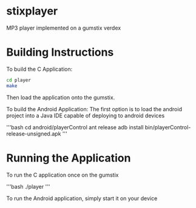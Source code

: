 stixplayer
==========

MP3 player implemented on a gumstix verdex

Building Instructions
=====================

To build the C Application:
```bash
cd player
make
```

Then load the application onto the gumstix.

To build the Android Application:
The first option is to load the android project into a Java IDE
capable of deploying to android devices

'''bash
cd android/playerControl
ant release
adb install bin/playerControl-release-unsigned.apk
'''

Running the Application
=======================

To run the C application once on the gumstix

'''bash
./player <path to mp3 folder>
'''

To run the Android application, simply start it on your device
